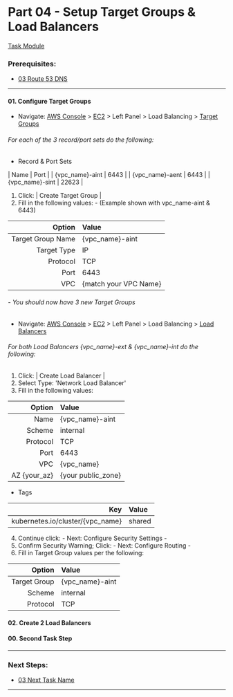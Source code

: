 # Part 04 - Setup Target Groups & Load Balancers
[Task Module](../task/loadbalancer/)
### Prerequisites:
  + [03 Route 53 DNS]
--------------------------------------------------------------------------------
#### 01\. Configure Target Groups
  + Navigate: [AWS Console] > [EC2] > Left Panel > Load Balancing > [Target Groups]
###### For each of the 3 record/port sets do the following:
  - Record & Port Sets
     
| Name            | Port  |
| {vpc_name}-aint |  6443 |
| {vpc_name}-aent |  6443 |
| {vpc_name}-sint | 22623 |
    
  1. Click: | Create Target Group |
  2. Fill in the following values: 
    -   (Example shown with vpc_name-aint & 6443)
     
  | Option            | Value                 |
  |------------------:|:----------------------|
  | Target Group Name | {vpc_name}-aint       |
  | Target Type       | IP                    |
  | Protocol          | TCP                   |
  | Port              | 6443                  |
  | VPC               | {match your VPC Name} |
    
######  - You should now have 3 new Target Groups
  + Navigate: [AWS Console] > [EC2] > Left Panel > Load Balancing > [Load Balancers]
###### For both Load Balancers {vpc_name}-ext & {vpc_name}-int do the following:
  1. Click: | Create Load Balancer |
  2. Select Type: 'Network Load Balancer'
  3. Fill in the following values:    
    
  | Option            | Value                 |
  |------------------:|:----------------------|
  | Name              | {vpc_name}-aint       |
  | Scheme            | internal              |
  | Protocol          | TCP                   |
  | Port              | 6443                  |
  | VPC               | {vpc_name}            |
  | AZ {your_az}      | {your public_zone}    |
    
  - Tags    
    
  | Key                              | Value  |
  |---------------------------------:|:-------|
  | kubernetes.io/cluster/{vpc_name} | shared |
    
  4. Continue click: - Next: Configure Security Settings - 
  5. Confirm Security Warning; Click: - Next: Configure Routing -
  6. Fill in Target Group values per the following:
    
  | Option            | Value                 |
  |------------------:|:----------------------|
  | Target Group      | {vpc_name}-aint       |
  | Scheme            | internal              |
  | Protocol          | TCP                   |


#### 02\. Create 2 Load Balancers
#### 00\. Second Task Step
---------------------------------------------------------------------------------
### Next Steps:
  + [03 Next Task Name]
--------------------------------------------------------------------------------
[03 Route 53 DNS]:/manual/03_Route53DNS.md
[03 Next Task Name]:/manual/00_NextTaskName.md
[AWS Console]:https://console.amazonaws-us-gov.com/console/home
[EC2]:https://console.amazonaws-us-gov.com/ec2/home
[Target Groups]:https://console.amazonaws-us-gov.com/ec2/home#TargetGroups
[Load Balancers]:https://console.amazonaws-us-gov.com/ec2/v2/home#LoadBalancers
